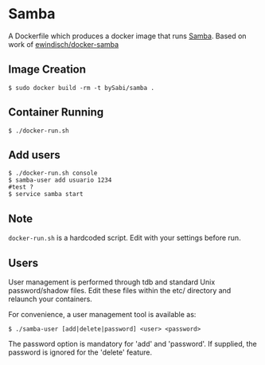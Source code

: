 # Samba

A Dockerfile which produces a docker image that runs [Samba][samba]. Based on work of [ewindisch/docker-samba][ewindisch]


[samba]: http://www.samba.org/
[ewindisch]: https://github.com/ewindisch/docker-samba

## Image Creation

```
$ sudo docker build -rm -t bySabi/samba .
```

## Container Running

```
$ ./docker-run.sh
```

## Add users

```
$ ./docker-run.sh console
$ samba-user add usuario 1234
#test ?
$ service samba start
```

Note
-------
`docker-run.sh` is a hardcoded script. Edit with your settings before run.

Users
-----

User management is performed through tdb and standard
Unix password/shadow files. Edit these files within the
etc/ directory and relaunch your containers.

For convenience, a user management tool is available as:

    $ ./samba-user [add|delete|password] <user> <password>

The password option is mandatory for 'add' and 'password'. If
supplied, the password is ignored for the 'delete' feature.

